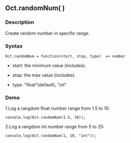 ## Oct.randomNum( )

### Description

Create random number in specific range.

### Syntax
	Oct.randomNum = function(start, stop, type)  => number

- start: the minimum value (includes).

- stop: the max value (includes).

- type: "float"(default), "int"

### Demo

1.Log a rangdom float number range from 1.5 to 10:

	console.log(Oct.randomNum(1.5, 10));

2.Log a rangdom int number range from 5 to 25:

	console.log(Oct.randomNum(1, 10, "int"));

